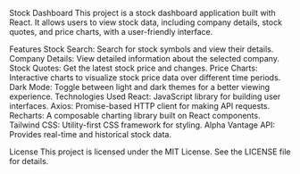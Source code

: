 Stock Dashboard
This project is a stock dashboard application built with React. It allows users to view stock data, including company details, stock quotes, and price charts, with a user-friendly interface.


Features
Stock Search: Search for stock symbols and view their details.
Company Details: View detailed information about the selected company.
Stock Quotes: Get the latest stock price and changes.
Price Charts: Interactive charts to visualize stock price data over different time periods.
Dark Mode: Toggle between light and dark themes for a better viewing experience.
Technologies Used
React: JavaScript library for building user interfaces.
Axios: Promise-based HTTP client for making API requests.
Recharts: A composable charting library built on React components.
Tailwind CSS: Utility-first CSS framework for styling.
Alpha Vantage API: Provides real-time and historical stock data.


License
This project is licensed under the MIT License. See the LICENSE file for details.





